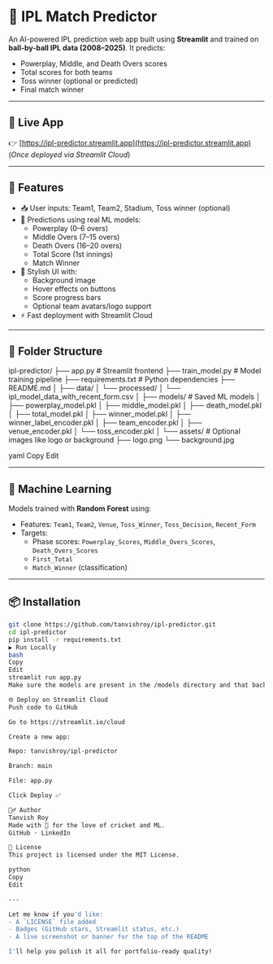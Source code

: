 # 🏏 IPL Match Predictor

An AI-powered IPL prediction web app built using **Streamlit** and trained on **ball-by-ball IPL data (2008–2025)**. It predicts:

- Powerplay, Middle, and Death Overs scores
- Total scores for both teams
- Toss winner (optional or predicted)
- Final match winner

---

## 🚀 Live App

👉 [https://ipl-predictor.streamlit.app](https://ipl-predictor.streamlit.app)  
(*Once deployed via Streamlit Cloud*)

---

## 🎯 Features

- 📥 User inputs: Team1, Team2, Stadium, Toss winner (optional)
- 🔮 Predictions using real ML models:
  - Powerplay (0–6 overs)
  - Middle Overs (7–15 overs)
  - Death Overs (16–20 overs)
  - Total Score (1st innings)
  - Match Winner
- 🎨 Stylish UI with:
  - Background image
  - Hover effects on buttons
  - Score progress bars
  - Optional team avatars/logo support
- ⚡ Fast deployment with Streamlit Cloud

---

## 📂 Folder Structure

ipl-predictor/
├── app.py # Streamlit frontend
├── train_model.py # Model training pipeline
├── requirements.txt # Python dependencies
├── README.md
│
├── data/
│ └── processed/
│ └── ipl_model_data_with_recent_form.csv
│
├── models/ # Saved ML models
│ ├── powerplay_model.pkl
│ ├── middle_model.pkl
│ ├── death_model.pkl
│ ├── total_model.pkl
│ ├── winner_model.pkl
│ ├── winner_label_encoder.pkl
│ ├── team_encoder.pkl
│ ├── venue_encoder.pkl
│ └── toss_encoder.pkl
│
└── assets/ # Optional images like logo or background
├── logo.png
└── background.jpg

yaml
Copy
Edit

---

## 🧠 Machine Learning

Models trained with **Random Forest** using:
- Features: `Team1`, `Team2`, `Venue`, `Toss_Winner`, `Toss_Decision`, `Recent_Form`
- Targets:
  - Phase scores: `Powerplay_Scores`, `Middle_Overs_Scores`, `Death_Overs_Scores`
  - `First_Total`
  - `Match_Winner` (classification)

---

## 📦 Installation

```bash
git clone https://github.com/tanvishroy/ipl-predictor.git
cd ipl-predictor
pip install -r requirements.txt
▶️ Run Locally
bash
Copy
Edit
streamlit run app.py
Make sure the models are present in the /models directory and that background/logo images (if used) are correctly referenced.

🌐 Deploy on Streamlit Cloud
Push code to GitHub

Go to https://streamlit.io/cloud

Create a new app:

Repo: tanvishroy/ipl-predictor

Branch: main

File: app.py

Click Deploy ✅

🙋‍♂️ Author
Tanvish Roy
Made with 💙 for the love of cricket and ML.
GitHub · LinkedIn

📄 License
This project is licensed under the MIT License.

python
Copy
Edit

---

Let me know if you'd like:
- A `LICENSE` file added
- Badges (GitHub stars, Streamlit status, etc.)
- A live screenshot or banner for the top of the README

I'll help you polish it all for portfolio-ready quality!